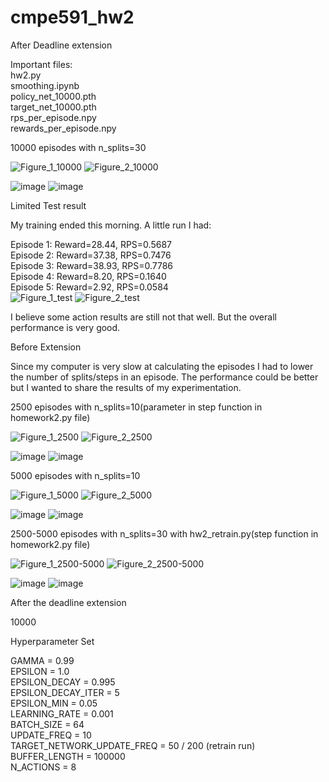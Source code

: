 # cmpe591_hw2

After Deadline extension

Important files:  
hw2.py  
smoothing.ipynb  
policy_net_10000.pth  
target_net_10000.pth  
rps_per_episode.npy  
rewards_per_episode.npy  

10000 episodes with n_splits=30 

![Figure_1_10000](https://github.com/user-attachments/assets/e50384f2-2e9b-4b64-b436-fdefa8baf1ad)
![Figure_2_10000](https://github.com/user-attachments/assets/6dc4c175-3b74-47cd-bb98-689c1dbb3813)

![image](https://github.com/user-attachments/assets/74cb3747-616a-4626-9e18-352666376dfe)
![image](https://github.com/user-attachments/assets/532cce9d-ea4a-4ec6-af99-be0e75f35d26)

Limited Test result

My training ended this morning.
A little run I had:

Episode 1: Reward=28.44, RPS=0.5687  
Episode 2: Reward=37.38, RPS=0.7476  
Episode 3: Reward=38.93, RPS=0.7786  
Episode 4: Reward=8.20, RPS=0.1640  
Episode 5: Reward=2.92, RPS=0.0584  
![Figure_1_test](https://github.com/user-attachments/assets/aef37c6b-11b9-4500-9d9a-37ca6a7b8ee2)
![Figure_2_test](https://github.com/user-attachments/assets/1fd2052a-17d4-4f48-8258-21636c0bd0ee)

I believe some action results are still not that well. But the overall performance is very good.

Before Extension

Since my computer is very slow at calculating the episodes I had to lower the number of splits/steps in an episode. The performance could be better but I wanted to share the results of my experimentation.

2500 episodes with n_splits=10(parameter in step function in homework2.py file)

![Figure_1_2500](https://github.com/user-attachments/assets/474d3de3-b6d5-4e8c-bcfb-253f515e1376)
![Figure_2_2500](https://github.com/user-attachments/assets/ef99fdfa-441e-410f-a9ad-9399fa0117db)

![image](https://github.com/user-attachments/assets/15f4851b-f04e-4be9-be2e-a682b31b4823)
![image](https://github.com/user-attachments/assets/65887a16-26c1-4759-af9a-13bf262432cf)



5000 episodes with n_splits=10

![Figure_1_5000](https://github.com/user-attachments/assets/c296ffd8-907d-4a40-8025-1eb74898ca84)
![Figure_2_5000](https://github.com/user-attachments/assets/26f8fe58-91d0-4033-95dd-a55ea8b31a08)

![image](https://github.com/user-attachments/assets/b753334a-394f-4444-b0ca-c42beddd4be9)
![image](https://github.com/user-attachments/assets/dbc8d087-5de1-4c30-b52c-7dd281b44dc1)



2500-5000 episodes with n_splits=30 with hw2_retrain.py(step function in homework2.py file)

![Figure_1_2500-5000](https://github.com/user-attachments/assets/388fe4cb-8864-4be3-8d83-da25d7d5b933)
![Figure_2_2500-5000](https://github.com/user-attachments/assets/7361b11f-5ab7-439d-aefd-98ff42246790)

![image](https://github.com/user-attachments/assets/847a0d37-9237-428b-bcaf-d143613fdd8a)
![image](https://github.com/user-attachments/assets/12bd9f26-2ba4-415b-9146-3a63ba139ef5)

After the deadline extension

10000 


Hyperparameter Set

GAMMA = 0.99  
EPSILON = 1.0  
EPSILON_DECAY = 0.995  
EPSILON_DECAY_ITER = 5  
EPSILON_MIN = 0.05  
LEARNING_RATE = 0.001  
BATCH_SIZE = 64  
UPDATE_FREQ = 10  
TARGET_NETWORK_UPDATE_FREQ = 50 / 200 (retrain run)  
BUFFER_LENGTH = 100000  
N_ACTIONS = 8  
